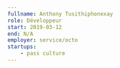 ```yaml
---
fullname: Anthony Tusithiphonexay
role: Développeur
start: 2019-03-12
end: N/A
employer: service/octo
startups:
    - pass culture
---
```

